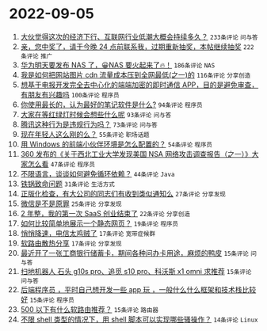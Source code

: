 # 2022-09-05

1. [大伙觉得这次的经济下行、互联网行业低潮大概会持续多久？](https://www.v2ex.com/t/877746) `233条评论` `问与答`
1. [亲，您中奖了，请于今晚 24 点前联系我，过期重新抽奖，本帖继续抽奖](https://www.v2ex.com/t/877784) `222条评论` `推广`
1. [华为明天要发布 NAS 了，😀NAS 要火起来了🔥！](https://www.v2ex.com/t/877829) `186条评论` `NAS`
1. [我是如何把网站图片 cdn 流量成本压到全网最低(之一)的](https://www.v2ex.com/t/877718) `116条评论` `分享创造`
1. [想基于电报开发完全去中心化的端端加密的即时通信 APP，目的是避免审查，有朋友有兴趣吗](https://www.v2ex.com/t/877787) `100条评论` `程序员`
1. [你使用最长的，认为最好的笔记软件是什么?](https://www.v2ex.com/t/877756) `94条评论` `程序员`
1. [大家在等红绿灯时候会想些什么呢](https://www.v2ex.com/t/877723) `93条评论` `问与答`
1. [腾讯这种行为是违规行为吗？](https://www.v2ex.com/t/877717) `73条评论` `问与答`
1. [现在年轻人这么刚的么？](https://www.v2ex.com/t/877840) `55条评论` `职场话题`
1. [用 Windows 的前端小伙伴环境是怎么配置的？](https://www.v2ex.com/t/877810) `54条评论` `程序员`
1. [360 发布的《关于西北工业大学发现美国 NSA 网络攻击调查报告（之一）》大家怎么看](https://www.v2ex.com/t/877897) `47条评论` `程序员`
1. [不限语言，谈谈如何避免循环依赖？](https://www.v2ex.com/t/877841) `44条评论` `Java`
1. [铁锅致命问题](https://www.v2ex.com/t/877874) `31条评论` `生活方式`
1. [正版化检查，有大公司的同志们有收到类似通知么](https://www.v2ex.com/t/877755) `27条评论` `分享发现`
1. [微信是不是原罪](https://www.v2ex.com/t/877791) `25条评论` `分享发现`
1. [2 年整，我的第一次 SaaS 创业结束了](https://www.v2ex.com/t/877778) `22条评论` `分享创造`
1. [如何比较简单地展示一个静态网页？](https://www.v2ex.com/t/877845) `19条评论` `程序员`
1. [悄悄降速，电信太鸡贼了](https://www.v2ex.com/t/877818) `17条评论` `宽带症候群`
1. [软路由散热分享](https://www.v2ex.com/t/877714) `17条评论` `分享发现`
1. [最近开了一张工商银行储蓄卡，期间各种问办卡用途，麻烦的鸭皮](https://www.v2ex.com/t/877816) `15条评论` `问与答`
1. [扫地机器人 石头 g10s pro、追觅 s10 pro、科沃斯 x1 omni 求推荐](https://www.v2ex.com/t/877802) `15条评论` `问与答`
1. [后端程序员 ，平时自己想开发一些 app 玩 ，一般什么什么框架和技术栈比较好](https://www.v2ex.com/t/877774) `15条评论` `程序员`
1. [500 以下有什么软路由推荐？](https://www.v2ex.com/t/877773) `15条评论` `路由器`
1. [不限 shell 类型的情况下，用 shell 脚本可以实现哪些骚操作？](https://www.v2ex.com/t/877843) `14条评论` `Linux`
